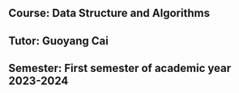 ## Course: Data Structure and Algorithms
## Tutor: Guoyang Cai
## Semester: First semester of academic year 2023-2024

